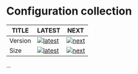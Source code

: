 # Configuration collection

| TITLE   | LATEST                               | NEXT                           |
| ------- | ------------------------------------ | ------------------------------ |
| Version | [![latest][nlatest_img]][nlatest]    | [![next][nnext_img]][nnext]    |
| Size    | [![latest][nlatest_simg]][nlatest_s] | [![next][nnext_simg]][nnext_s] |

<!-- BODY SECTION -->

...

<!-- IMAGE SECTION -->

[nlatest]: https://www.npmjs.com/package/@kcinternal/configuration/v/latest
[nlatest_img]: https://img.shields.io/npm/v/@kcinternal/configuration/latest?style=flat-square

[nnext]: https://www.npmjs.com/package/@kcinternal/configuration/v/next
[nnext_img]: https://img.shields.io/npm/v/@kcinternal/configuration/next?style=flat-square

[nlatest_s]: https://bundlephobia.com/result?p=@kcinternal/configuration@latest
[nlatest_simg]: https://img.shields.io/bundlephobia/min/@kcinternal/configuration/latest?style=flat-square

[nnext_s]: https://bundlephobia.com/result?p=@kcinternal/configuration@next
[nnext_simg]: https://img.shields.io/bundlephobia/min/@kcinternal/configuration/next?style=flat-square
